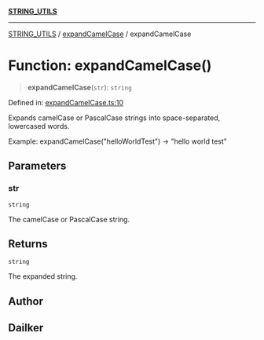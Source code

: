 [**STRING_UTILS**](../../README.md)

***

[STRING_UTILS](../../README.md) / [expandCamelCase](../README.md) / expandCamelCase

# Function: expandCamelCase()

> **expandCamelCase**(`str`): `string`

Defined in: [expandCamelCase.ts:10](https://github.com/dailker/everyutil/blob/cee559aadda9e0c298e06364cba9020e97a8b19b/src/string/expandCamelCase.ts#L10)

Expands camelCase or PascalCase strings into space-separated, lowercased words.

Example: expandCamelCase("helloWorldTest") → "hello world test"

## Parameters

### str

`string`

The camelCase or PascalCase string.

## Returns

`string`

The expanded string.

## Author

## Dailker
